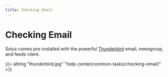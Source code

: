 ```yaml
---
title: Checking Email
---
```

# Checking Email

Solus comes pre-installed with the powerful [Thunderbird](https://www.mozilla.org/en-US/thunderbird/) email, newsgroup, and feeds client.

{{< altimg "thunderbird.jpg" "help-center/common-tasks/checking-email/" >}}